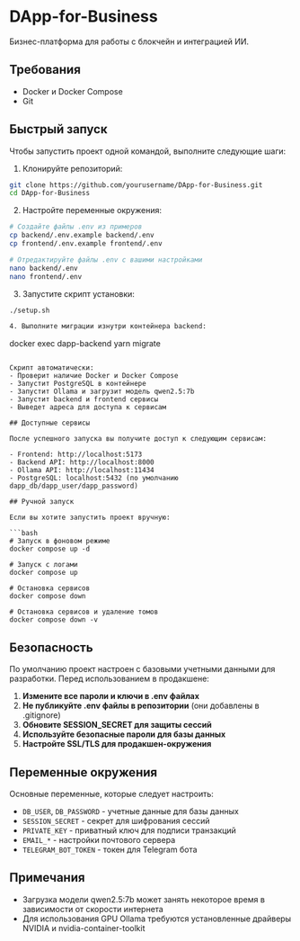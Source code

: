 # DApp-for-Business

Бизнес-платформа для работы с блокчейн и интеграцией ИИ.

## Требования

- Docker и Docker Compose
- Git

## Быстрый запуск

Чтобы запустить проект одной командой, выполните следующие шаги:

1. Клонируйте репозиторий:
```bash
git clone https://github.com/yourusername/DApp-for-Business.git
cd DApp-for-Business
```

2. Настройте переменные окружения:
```bash
# Создайте файлы .env из примеров
cp backend/.env.example backend/.env
cp frontend/.env.example frontend/.env

# Отредактируйте файлы .env с вашими настройками
nano backend/.env
nano frontend/.env
```

3. Запустите скрипт установки:
```bash
./setup.sh

4. Выполните миграции изнутри контейнера backend:
```
docker exec dapp-backend yarn migrate
```

Скрипт автоматически:
- Проверит наличие Docker и Docker Compose
- Запустит PostgreSQL в контейнере
- Запустит Ollama и загрузит модель qwen2.5:7b
- Запустит backend и frontend сервисы
- Выведет адреса для доступа к сервисам

## Доступные сервисы

После успешного запуска вы получите доступ к следующим сервисам:

- Frontend: http://localhost:5173
- Backend API: http://localhost:8000
- Ollama API: http://localhost:11434
- PostgreSQL: localhost:5432 (по умолчанию dapp_db/dapp_user/dapp_password)

## Ручной запуск

Если вы хотите запустить проект вручную:

```bash
# Запуск в фоновом режиме
docker compose up -d

# Запуск с логами
docker compose up

# Остановка сервисов
docker compose down

# Остановка сервисов и удаление томов
docker compose down -v
```

## Безопасность

По умолчанию проект настроен с базовыми учетными данными для разработки. Перед использованием в продакшене:

1. **Измените все пароли и ключи в .env файлах**
2. **Не публикуйте .env файлы в репозитории** (они добавлены в .gitignore)
3. **Обновите SESSION_SECRET для защиты сессий**
4. **Используйте безопасные пароли для базы данных**
5. **Настройте SSL/TLS для продакшен-окружения**

## Переменные окружения

Основные переменные, которые следует настроить:

- `DB_USER`, `DB_PASSWORD` - учетные данные для базы данных
- `SESSION_SECRET` - секрет для шифрования сессий
- `PRIVATE_KEY` - приватный ключ для подписи транзакций
- `EMAIL_*` - настройки почтового сервера
- `TELEGRAM_BOT_TOKEN` - токен для Telegram бота

## Примечания

- Загрузка модели qwen2.5:7b может занять некоторое время в зависимости от скорости интернета
- Для использования GPU Ollama требуются установленные драйверы NVIDIA и nvidia-container-toolkit